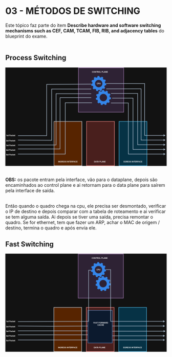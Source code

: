 # 03 - MÉTODOS DE SWITCHING

Este tópico faz parte do item **Describe hardware and software switching mechanisms such as CEF, CAM, TCAM, FIB, RIB, and adjacency tables** do blueprint do exame. <br></br>

## Process Switching

![PSWITCHING](Imagens/process_switching.png) <br></br>

**OBS:** os pacote entram pela interface, vão para o dataplane, depois são encaminhados ao control plane e ai retornam para o data plane para saírem pela interface de saída. <br></br>

Então quando o quadro chega na cpu, ele precisa ser desmontado, verificar o IP de destino e depois comparar com a tabela de roteamento e ai verificar se tem alguma saída. Ai depois se tiver uma saída, precisa remontar o quadro. Se for ethernet, tem que fazer um ARP, achar o MAC de origem / destino, termina o quadro e após envia ele.

## Fast Switching

![FSWITCHING](Imagens/fast_switiching.png) <br></br>